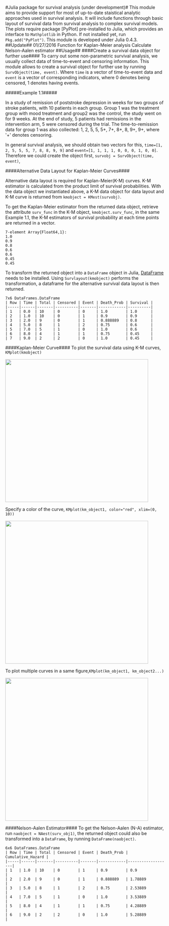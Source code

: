 #Julia package for survival analysis (under development)#
This module aims to provide support for most of up-to-date staistical analytic approaches used in survival analysis. It will include functions through basic layout of survival data from survival analysis to complex survival models. The plots require package [PyPlot] pre-installed to Julia, which provides an interface to `Mathplotlib` in Python. If not installed yet, run `Pkg.add("PyPlot")`. This module is developed under Julia 0.4.3.
##Update##
01/27/2016 Function for Kaplan-Meier analysis
           Calculate Nelson-Aalen estimator
##Usage##
####Create a survival data object for further use####
To carry out some non-parametric survival analysis, we usually collect data of time-to-event and censoring information. This module allows to create a survival object for further use by running `SurvObject(time, event)`. Where `time` is a vector of time-to-event data and `event` is a vector of corresponding indicators, where 0 denotes being censored, 1 denotes having events. 

#####Example 1.1#####

In a study of remission of poststroke depression in weeks for two groups of stroke patients, with 10 patients in each group. Group 1 was the treatment group with mood treatment and group2 was the control, the study went on for 9 weeks. At the end of study, 5 patients had remissions in the intervention arm, 5 were censored during the trial. The time-to-remission data for group 1 was also collected: 1, 2, 5, 5, 5+, 7+, 8+, 8, 9+, 9+, where '+' denotes censoring. 

In general survival analysis, we should obtain two vectors for this, `time=[1, 2, 5, 5, 5, 7, 8, 8, 9, 9]` and `event=[1, 1, 1, 1, 0, 0, 0, 1, 0, 0]`. Therefore we could create the object first, `survobj = SurvObject(time, event)`,

####Alternative Data Layout for Kaplan-Meier Curves####

Alternative data layout is required for Kaplan-Meier(K-M) curves. K-M estimator is calculated from the product limit of survival probabilities. With the data object we instantiated above, a K-M data object for data layout and K-M curve is returned from `kmobject = KMest(survobj)`.

To get the Kaplan-Meier estimator from the returned data object, retrieve the attribute `surv_func` in the K-M object, `kmobject.surv_func`, in the same Example 1.1, the K-M estimators of survival probability at each time points are returned in a vector.

 ```
 7-element Array{Float64,1}:
 1.0 
 0.9 
 0.8 
 0.6 
 0.6 
 0.45
 0.45
 ```
To transform the returned object into a `DataFrame` object in Julia,  [DataFrame](https://github.com/JuliaStats/DataFrames.jl) needs to be installed. Using `Survlayout(kmobject)` performs the transformation, a dataframe for the alternative survival data layout is then returned.

```
7x6 DataFrames.DataFrame
| Row | Time | Total | Censored | Event | Death_Prob | Survival |
|-----|------|-------|----------|-------|------------|----------|
| 1   | 0.0  | 10    | 0        | 0     | 1.0        | 1.0      |
| 2   | 1.0  | 10    | 0        | 1     | 0.9        | 0.9      |
| 3   | 2.0  | 9     | 0        | 1     | 0.888889   | 0.8      |
| 4   | 5.0  | 8     | 1        | 2     | 0.75       | 0.6      |
| 5   | 7.0  | 5     | 1        | 0     | 1.0        | 0.6      |
| 6   | 8.0  | 4     | 1        | 1     | 0.75       | 0.45     |
| 7   | 9.0  | 2     | 2        | 0     | 1.0        | 0.45     |
```

####Kaplan-Meier Curve####
To plot the survival data using K-M curves, `KMplot(kmobject)`

<img src="https://github.com/conta1992/Survival.jl/blob/master/Example/Figures/Figure1.1.png" width="450">

Specify a color of the curve,
`KMplot(km_object1, color="red", xlim=(0, 10))`

<img src="https://github.com/conta1992/Survival.jl/blob/master/Example/Figures/Figure1.2.png" width="450">

To plot multiple curves in a same figure,`KMplot(km_object1, km_object2...)`

<img src="https://github.com/conta1992/Survival.jl/blob/master/Example/Figures/Figure1.3.png" width="450">

####Nelson-Aalen Estimator####
To get the Nelson-Aalen (N-A) estimator, run `naobject = NAest(surv_obj1)`, the returned object could also be transformed into a `DataFrame`, by running `DataFrame(naobject)`.
```
6x6 DataFrames.DataFrame
| Row | Time | Total | Censored | Event | Death_Prob | Cumulative_Hazard |
|-----|------|-------|----------|-------|------------|-------------------|
| 1   | 1.0  | 10    | 0        | 1     | 0.9        | 0.9               |
| 2   | 2.0  | 9     | 0        | 1     | 0.888889   | 1.78889           |
| 3   | 5.0  | 8     | 1        | 2     | 0.75       | 2.53889           |
| 4   | 7.0  | 5     | 1        | 0     | 1.0        | 3.53889           |
| 5   | 8.0  | 4     | 1        | 1     | 0.75       | 4.28889           |
| 6   | 9.0  | 2     | 2        | 0     | 1.0        | 5.28889           |
```
